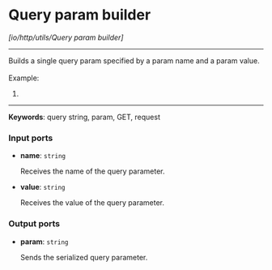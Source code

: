 # Query param builder

_[io/http/utils/Query param builder]_

---

Builds a single query param specified by a param name and a param value.<br>
<br>
Example:<br>
1. <br>

---

__Keywords__: query string, param, GET, request

### Input ports

* __name__: ` string `

    Receives the name of the query parameter.<br>


* __value__: ` string `

    Receives the value of the query parameter.<br>

### Output ports

* __param__: ` string `

    Sends the serialized query parameter.<br>

